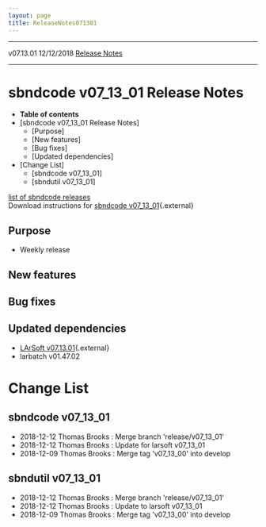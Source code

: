 ```yaml
---
layout: page
title: ReleaseNotes071301
---
```


  ----------- ------------ -- -- ------------------------------------------------------
  v07.13.01   12/12/2018         [Release Notes](ReleaseNotes071301.html)
  ----------- ------------ -- -- ------------------------------------------------------



sbndcode v07\_13\_01 Release Notes
======================================================================================

-   **Table of contents**
-   [sbndcode v07\_13\_01 Release
    Notes]
    -   [Purpose]
    -   [New features]
    -   [Bug fixes]
    -   [Updated dependencies]
-   [Change List]
    -   [sbndcode v07\_13\_01]
    -   [sbndutil v07\_13\_01]

[list of sbndcode
releases](List_of_SBND_code_releases.html)\
Download instructions for [sbndcode
v07\_13\_01](http://scisoft.fnal.gov/scisoft/bundles/sbnd/v07_13_01/sbndcode-v07_13_01.html){.external}



Purpose
----------------------------------

-   Weekly release



New features
--------------------------------------------



Bug fixes
--------------------------------------



Updated dependencies
------------------------------------------------------------

-   [LArSoft
    v07.13.01](https://cdcvs.fnal.gov/redmine/projects/larsoft/wiki/ReleaseNotes071301){.external}
-   larbatch v01.47.02



Change List
==========================================



sbndcode v07\_13\_01
----------------------------------------------------------

-   2018-12-12 Thomas Brooks : Merge branch \'release/v07\_13\_01\'
-   2018-12-12 Thomas Brooks : Update for larsoft v07\_13\_01
-   2018-12-09 Thomas Brooks : Merge tag \'v07\_13\_00\' into develop



sbndutil v07\_13\_01
----------------------------------------------------------

-   2018-12-12 Thomas Brooks : Merge branch \'release/v07\_13\_01\'
-   2018-12-12 Thomas Brooks : Update to larsoft v07\_13\_01
-   2018-12-09 Thomas Brooks : Merge tag \'v07\_13\_00\' into develop
